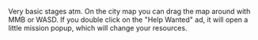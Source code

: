 Very basic stages atm. On the city map you can drag the map around with MMB or WASD. If you double click on the "Help Wanted" ad, it will open a little mission popup, which will change your resources.